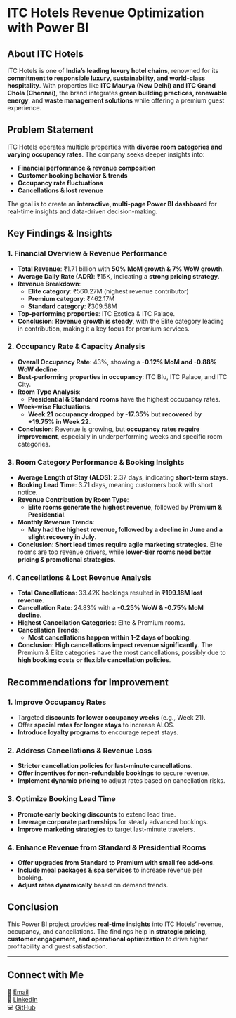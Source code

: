 # ITC Hotels Revenue Optimization with Power BI

## About ITC Hotels
ITC Hotels is one of **India’s leading luxury hotel chains**, renowned for its **commitment to responsible luxury, sustainability, and world-class hospitality**. With properties like **ITC Maurya (New Delhi) and ITC Grand Chola (Chennai)**, the brand integrates **green building practices, renewable energy**, and **waste management solutions** while offering a premium guest experience.

## Problem Statement
ITC Hotels operates multiple properties with **diverse room categories and varying occupancy rates**. The company seeks deeper insights into:
- **Financial performance & revenue composition**
- **Customer booking behavior & trends**
- **Occupancy rate fluctuations**
- **Cancellations & lost revenue**

The goal is to create an **interactive, multi-page Power BI dashboard** for real-time insights and data-driven decision-making.

## Key Findings & Insights
### **1. Financial Overview & Revenue Performance**
- **Total Revenue**: ₹1.71 billion with **50% MoM growth & 7% WoW growth**.
- **Average Daily Rate (ADR)**: ₹15K, indicating a **strong pricing strategy**.
- **Revenue Breakdown**:
  - **Elite category**: ₹560.27M (highest revenue contributor)
  - **Premium category**: ₹462.17M
  - **Standard category**: ₹309.58M
- **Top-performing properties**: ITC Exotica & ITC Palace.
- **Conclusion**: **Revenue growth is steady**, with the Elite category leading in contribution, making it a key focus for premium services.

### **2. Occupancy Rate & Capacity Analysis**
- **Overall Occupancy Rate**: 43%, showing a **-0.12% MoM and -0.88% WoW decline**.
- **Best-performing properties in occupancy**: ITC Blu, ITC Palace, and ITC City.
- **Room Type Analysis**:
  - **Presidential & Standard rooms** have the highest occupancy rates.
- **Week-wise Fluctuations**:
  - **Week 21 occupancy dropped by -17.35%** but **recovered by +19.75% in Week 22**.
- **Conclusion**: Revenue is growing, but **occupancy rates require improvement**, especially in underperforming weeks and specific room categories.

### **3. Room Category Performance & Booking Insights**
- **Average Length of Stay (ALOS)**: 2.37 days, indicating **short-term stays**.
- **Booking Lead Time**: 3.71 days, meaning customers book with short notice.
- **Revenue Contribution by Room Type**:
  - **Elite rooms generate the highest revenue**, followed by **Premium & Presidential**.
- **Monthly Revenue Trends**:
  - **May had the highest revenue, followed by a decline in June and a slight recovery in July**.
- **Conclusion**: **Short lead times require agile marketing strategies**. Elite rooms are top revenue drivers, while **lower-tier rooms need better pricing & promotional strategies**.

### **4. Cancellations & Lost Revenue Analysis**
- **Total Cancellations**: 33.42K bookings resulted in **₹199.18M lost revenue**.
- **Cancellation Rate**: 24.83% with a **-0.25% WoW & -0.75% MoM decline**.
- **Highest Cancellation Categories**: Elite & Premium rooms.
- **Cancellation Trends**:
  - **Most cancellations happen within 1-2 days of booking**.
- **Conclusion**: **High cancellations impact revenue significantly**. The Premium & Elite categories have the most cancellations, possibly due to **high booking costs or flexible cancellation policies**.

## Recommendations for Improvement
### **1. Improve Occupancy Rates**
- Targeted **discounts for lower occupancy weeks** (e.g., Week 21).
- Offer **special rates for longer stays** to increase ALOS.
- **Introduce loyalty programs** to encourage repeat stays.

### **2. Address Cancellations & Revenue Loss**
- **Stricter cancellation policies for last-minute cancellations**.
- **Offer incentives for non-refundable bookings** to secure revenue.
- **Implement dynamic pricing** to adjust rates based on cancellation risks.

### **3. Optimize Booking Lead Time**
- **Promote early booking discounts** to extend lead time.
- **Leverage corporate partnerships** for steady advanced bookings.
- **Improve marketing strategies** to target last-minute travelers.

### **4. Enhance Revenue from Standard & Presidential Rooms**
- **Offer upgrades from Standard to Premium with small fee add-ons**.
- **Include meal packages & spa services** to increase revenue per booking.
- **Adjust rates dynamically** based on demand trends.

## Conclusion
This Power BI project provides **real-time insights** into ITC Hotels’ revenue, occupancy, and cancellations. The findings help in **strategic pricing, customer engagement, and operational optimization** to drive higher profitability and guest satisfaction.

---
## Connect with Me
📧 [Email](mailto:abhishekpandeyofficiall@gmail.com)  
🔗 [LinkedIn](https://www.linkedin.com/in/abhishek-pandey1322/)  
💻 [GitHub](https://github.com/abhishek-panday)
